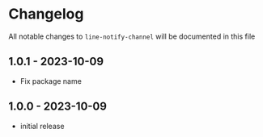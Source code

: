 # Changelog

All notable changes to `line-notify-channel` will be documented in this file

## 1.0.1 - 2023-10-09
- Fix package name

## 1.0.0 - 2023-10-09

- initial release
